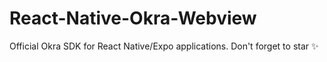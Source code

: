 # React-Native-Okra-Webview
Official Okra SDK for React Native/Expo applications. Don't forget to star ✨

